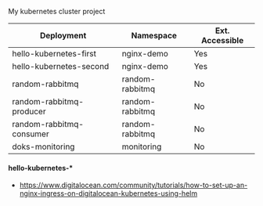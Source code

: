 My kubernetes cluster project

Deployment | Namespace | Ext. Accessible
------------ | ------------- | -------------
hello-kubernetes-first   | nginx-demo      | Yes
hello-kubernetes-second  | nginx-demo      | Yes
random-rabbitmq          | random-rabbitmq | No
random-rabbitmq-producer | random-rabbitmq | No
random-rabbitmq-consumer | random-rabbitmq | No
doks-monitoring          | monitoring      | No

#### hello-kubernetes-*

* https://www.digitalocean.com/community/tutorials/how-to-set-up-an-nginx-ingress-on-digitalocean-kubernetes-using-helm
